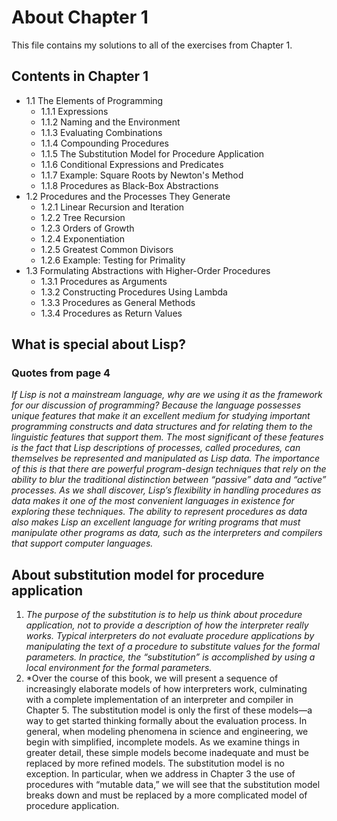 # About Chapter 1
This file contains my solutions to all of the exercises from Chapter 1.

## Contents in Chapter 1
* 1.1 The Elements of Programming
  * 1.1.1 Expressions
  * 1.1.2 Naming and the Environment
  * 1.1.3 Evaluating Combinations
  * 1.1.4 Compounding Procedures
  * 1.1.5 The Substitution Model for Procedure Application
  * 1.1.6 Conditional Expressions and Predicates
  * 1.1.7 Example: Square Roots by Newton's Method
  * 1.1.8 Procedures as Black-Box Abstractions
* 1.2 Procedures and the Processes They Generate
  * 1.2.1 Linear Recursion and Iteration
  * 1.2.2 Tree Recursion
  * 1.2.3 Orders of Growth
  * 1.2.4 Exponentiation
  * 1.2.5 Greatest Common Divisors
  * 1.2.6 Example: Testing for Primality
* 1.3 Formulating Abstractions with Higher-Order Procedures
  * 1.3.1 Procedures as Arguments
  * 1.3.2 Constructing Procedures Using Lambda
  * 1.3.3 Procedures as General Methods
  * 1.3.4 Procedures as Return Values


## What is special about Lisp?

### Quotes from page 4

*If Lisp is not a mainstream language, why are we using it as the framework for our discussion of programming? Because the language possesses unique features that make it an excellent medium for studying important programming constructs and data structures and for relating them to the linguistic features that support them. The most significant of these features is the fact that Lisp descriptions of processes, called procedures, can themselves be represented and manipulated as Lisp data. The importance of this is that there are powerful program-design techniques that rely on the ability to blur the traditional distinction between “passive” data and “active” processes. As we shall discover, Lisp’s flexibility in handling procedures as data makes it one of the most convenient languages in existence for exploring these techniques. The ability to represent procedures as data also makes Lisp an excellent language for writing programs that must manipulate other programs as data, such as the interpreters and compilers that support computer languages.*


## About substitution model for procedure application

1. *The purpose of the substitution is to help us think about procedure application, not to provide a description of how the interpreter really works. Typical interpreters do not evaluate procedure applications by manipulating the text of a procedure to substitute values for the formal parameters. In practice, the “substitution” is accomplished by using a local environment for the formal parameters.*
2. *Over the course of this book, we will present a sequence of increasingly elaborate models of how interpreters work, culminating with a complete implementation of an interpreter and compiler in Chapter 5. The substitution model is only the first of these models—a way to get started thinking formally about the evaluation process. In general, when modeling phenomena in science and engineering, we begin with simplified, incomplete models. As we examine things in greater detail, these simple models become inadequate and must be replaced by more refined models. The substitution model is no exception. In particular, when we address in Chapter 3 the use of procedures with “mutable data,” we will see that the substitution model breaks down and must be replaced by a more complicated model of procedure application.
